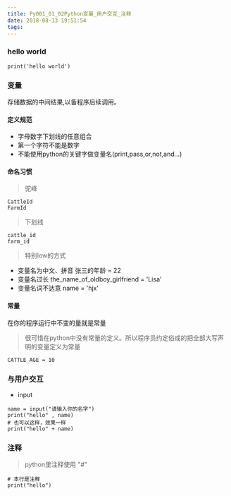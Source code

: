 ```yaml
---
title: Py001_01_02Python变量_用户交互_注释
date: 2018-08-13 19:51:54
tags:
---
```


### hello world

```
print('hello world')
```

### 变量

存储数据的中间结果,以备程序后续调用。

#### 定义规范

- 字母数字下划线的任意组合
- 第一个字符不能是数字
- 不能使用python的关键字做变量名(print,pass,or,not,and...)

#### 命名习惯

> 驼峰

```
CattleId
FarmId
```

> 下划线

```
cattle_id
farm_id
```

> 特别low的方式

- 变量名为中文、拼音    张三的年龄 = 22
- 变量名过长 the_name_of_oldboy_girlfriend = 'Lisa'
- 变量名词不达意  name = 'hjx'

#### 常量

在你的程序运行中不变的量就是常量

> 很可惜在python中没有常量的定义。所以程序员约定俗成的把全部大写声明的变量定义为常量

```
CATTLE_AGE = 10
```

### 与用户交互

- input

```
name = input("请输入你的名字")
print("hello" , name)
# 也可以这样，效果一样
print("hello" + name)
```

### 注释

> python里注释使用 "#"

```
# 本行是注释
print("hello")
```
